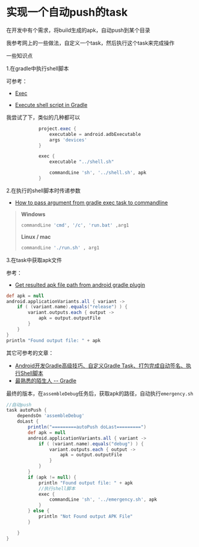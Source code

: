 # 实现一个自动push的task

在开发中有个需求，将build生成的apk，自动push到某个目录

我参考网上的一些做法，自定义一个task，然后执行这个task来完成操作



一些知识点

1.在gradle中执行shell脚本

可参考：

+ [Exec](https://docs.gradle.org/current/dsl/org.gradle.api.tasks.Exec.html)

+ [Execute shell script in Gradle](https://stackoverflow.com/questions/25562207/execute-shell-script-in-gradle)

我尝试了下，类似的几种都可以

```groovy
            project.exec {
                executable = android.adbExecutable
                args 'devices'
            }

            exec {
                executable "../shell.sh"

                commandLine 'sh', '../shell.sh', apk
            }
```



2.在执行的shell脚本时传递参数

+ [How to pass argument from gradle exec task to commandline](https://stackoverflow.com/questions/47929483/how-to-pass-argument-from-gradle-exec-task-to-commandline)

> **Windows**
>
> ```sh
> commandLine 'cmd', '/c', 'run.bat' ,arg1
> ```
>
> **Linux / mac**
>
> ```sh
> commandLine './run.sh' , arg1
> ```



3.在task中获取apk文件

参考：

+ [Get resulted apk file path from android gradle plugin](https://stackoverflow.com/questions/24136879/get-resulted-apk-file-path-from-android-gradle-plugin)



```groovy
def apk = null
android.applicationVariants.all { variant ->
    if ( (variant.name).equals("release") ) {
        variant.outputs.each { output ->
            apk = output.outputFile
        }
    }
}
println "Found output file: " + apk
```



其它可参考的文章：

+ [Android开发Gradle高级技巧、自定义Gradle Task、打包完成自动签名、执行Shell脚本](https://blog.csdn.net/a_zhon/article/details/85065047)
+ [最熟悉的陌生人 -- Gradle](https://juejin.cn/post/6844903455014780936#heading-20)



最终的版本，在`assembleDebug`任务后，获取apk的路径，自动执行`emergency.sh`

```groovy
//自动push
task autoPush {
    dependsOn 'assembleDebug'
    doLast {
        println("=========autoPush doLast=========")
        def apk = null
        android.applicationVariants.all { variant ->
            if ( (variant.name).equals("debug") ) {
                variant.outputs.each { output ->
                    apk = output.outputFile
                }
            }
        }
        if (apk != null) {
            println "Found output file: " + apk
            //执行shell脚本
            exec {
                commandLine 'sh', '../emergency.sh', apk
            }
        } else {
            println "Not Found output APK File"
        }

    }
}
```









